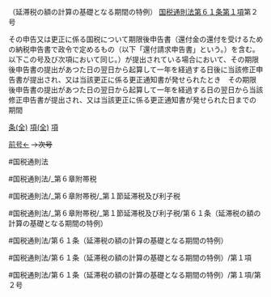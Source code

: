（延滞税の額の計算の基礎となる期間の特例）
[国税通則法第６１条第１項](国税通則法＿＿＿＿＿第６１条第１項)第２号

その申告又は更正に係る国税について期限後申告書（還付金の還付を受けるための納税申告書で政令で定めるもの（以下「還付請求申告書」という。）を含む。以下この号及び次項において同じ。）が提出されている場合において、その期限後申告書の提出があつた日の翌日から起算して一年を経過する日後に当該修正申告書が提出され、又は当該更正に係る更正通知書が発せられたとき　その期限後申告書の提出があつた日の翌日から起算して一年を経過する日の翌日から当該修正申告書が提出され、又は当該更正に係る更正通知書が発せられた日までの期間

[条(全)](国税通則法＿＿＿＿＿第６１条_.md)    [項(全)](国税通則法＿＿＿＿＿第６１条第１項_.md)    [項](国税通則法＿＿＿＿＿第６１条第１項.md)

[前号←](国税通則法＿＿＿＿＿第６１条第１項第１号.md)  ~~→次号~~

#国税通則法

#国税通則法/_第６章附帯税

#国税通則法/_第６章附帯税/_第１節延滞税及び利子税

#国税通則法/_第６章附帯税/_第１節延滞税及び利子税/第６１条（延滞税の額の計算の基礎となる期間の特例）

#国税通則法/第６１条（延滞税の額の計算の基礎となる期間の特例）

#国税通則法/第６１条（延滞税の額の計算の基礎となる期間の特例）/第１項

#国税通則法/第６１条（延滞税の額の計算の基礎となる期間の特例）/第１項/第２号


